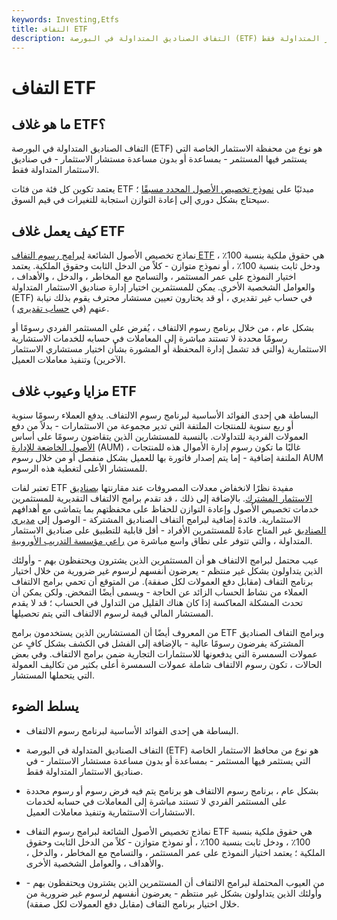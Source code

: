 ```yaml
---
keywords: Investing,Etfs
title: التفاف ETF
description: التفاف الصناديق المتداولة في البورصة (ETF) عبارة عن محفظة استثمارية يستثمر فيها المستثمر ، بمساعدة أو بدون مساعدة مستشار استثمار ، في صناديق الاستثمار المتداولة فقط.
---
```


# التفاف ETF
## ما هو غلاف ETF؟

التفاف الصناديق المتداولة في البورصة (ETF) هو نوع من محفظة الاستثمار الخاصة التي يستثمر فيها المستثمر - بمساعدة أو بدون مساعدة مستشار الاستثمار - في صناديق الاستثمار المتداولة فقط.

يعتمد تكوين كل فئة من فئات ETF مبدئيًا على [نموذج تخصيص الأصول المحدد مسبقًا](/strategicassetallocation) ؛ سيحتاج بشكل دوري إلى إعادة التوازن استجابة للتغيرات في قيم السوق.

## كيف يعمل غلاف ETF

نماذج تخصيص الأصول الشائعة [لبرامج رسوم التفاف ETF](/wrapaccount) هي حقوق ملكية بنسبة 100٪ ، ودخل ثابت بنسبة 100٪ ، أو نموذج متوازن - كلاً من الدخل الثابت وحقوق الملكية. يعتمد اختيار النموذج على عمر المستثمر ، والتسامح مع المخاطر ، والدخل ، والأهداف ، والعوامل الشخصية الأخرى. يمكن للمستثمرين اختيار إدارة صناديق الاستثمار المتداولة (ETF) في حساب غير تقديري ، أو قد يختارون تعيين مستشار محترف يقوم بذلك نيابة عنهم (في [حساب تقديري](/discretionaryaccount) ).

بشكل عام ، من خلال برنامج رسوم الالتفاف ، يُفرض على المستثمر الفردي رسومًا أو رسومًا محددة لا تستند مباشرة إلى المعاملات في حسابه للخدمات الاستشارية الاستثمارية (والتي قد تشمل إدارة المحفظة أو المشورة بشأن اختيار مستشاري الاستثمار الآخرين) وتنفيذ معاملات العميل.

## مزايا وعيوب غلاف ETF

البساطة هي إحدى الفوائد الأساسية لبرنامج رسوم الالتفاف. يدفع العملاء رسومًا سنوية أو ربع سنوية للمنتجات الملتفة التي تدير مجموعة من الاستثمارات - بدلاً من دفع العمولات الفردية للتداولات. بالنسبة للمستشارين الذين يتقاضون رسومًا على أساس [الأصول الخاضعة للإدارة](/aum) (AUM) ، غالبًا ما تكون رسوم إدارة الأموال هذه للمنتجات الملتفة إضافية - إما يتم إصدار فاتورة بها للعميل بشكل منفصل أو من خلال رسوم AUM للمستشار الأعلى لتغطية هذه الرسوم.

تعتبر لفات ETF مفيدة نظرًا لانخفاض معدلات المصروفات عند مقارنتها [بصناديق الاستثمار المشترك](/mutual-fund-wrap). بالإضافة إلى ذلك ، قد تقدم برامج الالتفاف التقديرية للمستثمرين خدمات تخصيص الأصول وإعادة التوازن للحفاظ على محفظتهم بما يتماشى مع أهدافهم الاستثمارية. فائدة إضافية لبرامج التفاف الصناديق المشتركة - الوصول إلى [مديري الصناديق](/fundmanager) غير المتاح عادةً للمستثمرين الأفراد - أقل قابلية للتطبيق على صناديق الاستثمار المتداولة ، والتي تتوفر على نطاق واسع مباشرة من [راعي مؤسسة التدريب الأوروبية](/etf-sponsor).

عيب محتمل لبرامج الالتفاف هو أن المستثمرين الذين يشترون ويحتفظون بهم - وأولئك الذين يتداولون بشكل غير منتظم - يعرضون أنفسهم لرسوم غير ضرورية من خلال اختيار برنامج التفاف (مقابل دفع العمولات لكل صفقة). من المتوقع أن تحمي برامج الالتفاف العملاء من نشاط الحساب الزائد عن الحاجة - ويسمى أيضًا التمخض. ولكن يمكن أن تحدث المشكلة المعاكسة إذا كان هناك القليل من التداول في الحساب ؛ قد لا يقدم المستشار المالي قيمة لرسوم الالتفاف التي يتم تحصيلها.

من المعروف أيضًا أن المستشارين الذين يستخدمون برامج ETF وبرامج التفاف الصناديق المشتركة يفرضون رسومًا عالية - بالإضافة إلى الفشل في الكشف بشكل كافٍ عن عمولات السمسرة التي يدفعونها للاستثمارات التجارية ضمن برامج الالتفاف. وفي بعض الحالات ، تكون رسوم الالتفاف شاملة عمولات السمسرة أعلى بكثير من تكاليف العمولة التي يتحملها المستشار.

## يسلط الضوء

- البساطة هي إحدى الفوائد الأساسية لبرنامج رسوم الالتفاف.

- التفاف الصناديق المتداولة في البورصة (ETF) هو نوع من محافظ الاستثمار الخاصة التي يستثمر فيها المستثمر - بمساعدة أو بدون مساعدة مستشار الاستثمار - في صناديق الاستثمار المتداولة فقط.

- بشكل عام ، برنامج رسوم الالتفاف هو برنامج يتم فيه فرض رسوم أو رسوم محددة على المستثمر الفردي لا تستند مباشرة إلى المعاملات في حسابه لخدمات الاستشارات الاستثمارية وتنفيذ معاملات العميل.

- نماذج تخصيص الأصول الشائعة لبرامج رسوم التفاف ETF هي حقوق ملكية بنسبة 100٪ ، ودخل ثابت بنسبة 100٪ ، أو نموذج متوازن - كلاً من الدخل الثابت وحقوق الملكية ؛ يعتمد اختيار النموذج على عمر المستثمر ، والتسامح مع المخاطر ، والدخل ، والأهداف ، والعوامل الشخصية الأخرى.

- من العيوب المحتملة لبرامج الالتفاف أن المستثمرين الذين يشترون ويحتفظون بهم - وأولئك الذين يتداولون بشكل غير منتظم - يعرضون أنفسهم لرسوم غير ضرورية من خلال اختيار برنامج التفاف (مقابل دفع العمولات لكل صفقة).

